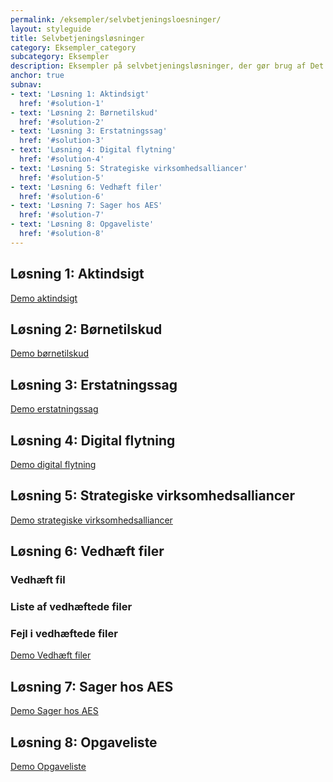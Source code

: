 ```yaml
---
permalink: /eksempler/selvbetjeningsloesninger/
layout: styleguide
title: Selvbetjeningsløsninger
category: Eksempler_category
subcategory: Eksempler
description: Eksempler på selvbetjeningsløsninger, der gør brug af Det Fælles Designsystem
anchor: true
subnav:
- text: 'Løsning 1: Aktindsigt'
  href: '#solution-1'
- text: 'Løsning 2: Børnetilskud'
  href: '#solution-2'
- text: 'Løsning 3: Erstatningssag'
  href: '#solution-3'
- text: 'Løsning 4: Digital flytning'
  href: '#solution-4'
- text: 'Løsning 5: Strategiske virksomhedsalliancer'
  href: '#solution-5'
- text: 'Løsning 6: Vedhæft filer'
  href: '#solution-6'
- text: 'Løsning 7: Sager hos AES'
  href: '#solution-7'
- text: 'Løsning 8: Opgaveliste'
  href: '#solution-8'
---
```


<!-- Løsning 1: Aktindsigt -->
<h2 id="solution-1">Løsning 1: Aktindsigt</h2>
<div class="row screenshot-gallery d-none">
  <div class="col-12 col-sm-12 col-md-4 col-lg-4">
    <a href="{{ site.baseurl }}/pages/eksempler/aktindsigt/aktindsigt-1/" title="Aktindsigt, 1. side: Oplysninger om dig" class="screenshot d-block"></a>
  </div>
  <div class="col-12 col-sm-12 col-md-4 col-lg-4">
    <a href="{{ site.baseurl }}/pages/eksempler/aktindsigt/aktindsigt-2/" title="Aktindsigt, 2. side: Bekræft oplysninger" class="screenshot d-block"></a>
  </div>
  <div class="col-12 col-sm-12 col-md-4 col-lg-4">
    <a href="{{ site.baseurl }}/pages/eksempler/aktindsigt/aktindsigt-3/" title="Aktindsigt, 3. side: Kvittering" class="screenshot d-block"></a>
  </div>
</div>
<a class="button button-secondary mt-5" href="{{ site.baseurl }}/pages/eksempler/aktindsigt/aktindsigt-1/">Demo aktindsigt</a>

<!-- Løsning 2: Børnetilskud -->
<h2 id="solution-2">Løsning 2: Børnetilskud</h2>
<div class="row screenshot-gallery d-none">
  <div class="col-12 col-sm-12 col-md-4 col-lg-4 mb-4">
    <a href="{{ site.baseurl }}/pages/eksempler/boernetilskud/boernetilskud-oversigt-2/" title="Børnetilskud, 1. side: Oversigt med cards" class="screenshot d-block"></a>
  </div>
  <div class="col-12 col-sm-12 col-md-4 col-lg-4 mb-4">
    <a href="{{ site.baseurl }}/pages/eksempler/boernetilskud/boernetilskud-oversigt/" title="Børnetilskud, 2. side: Oversigt" class="screenshot d-block"></a>
  </div>
  <div class="col-12 col-sm-12 col-md-4 col-lg-4 mb-4">
    <a href="{{ site.baseurl }}/pages/eksempler/boernetilskud/boernetilskud-1/" title="Børnetilskud, 3. side: Hvilke børn søger du tilskud til?" class="screenshot d-block"></a>
  </div>
</div>
<div class="row screenshot-gallery d-none">
  <div class="col-12 col-sm-12 col-md-4 col-lg-4 mb-4">
    <a href="{{ site.baseurl }}/pages/eksempler/boernetilskud/boernetilskud-2/" title="Børnetilskud, 4. side: Hvornår blev du eller bliver du enlig?" class="screenshot d-block"></a>
  </div>
</div>
<a class="button button-secondary mt-5" href="{{ site.baseurl }}/pages/eksempler/boernetilskud/boernetilskud-oversigt-2/">Demo børnetilskud</a>

<!-- Løsning 3: Erstatningssag -->
<h2 id="solution-3">Løsning 3: Erstatningssag</h2>
<div class="row screenshot-gallery d-none">
  <div class="col-12 col-sm-12 col-md-4 col-lg-4 mb-4">
    <a href="{{ site.baseurl }}/pages/eksempler/AES-erstatningssag/aes-1/" title="Erstatningssag, side 1: Oplysninger om afsender" class="screenshot d-block"></a>
  </div>
  <div class="col-12 col-sm-12 col-md-4 col-lg-4 mb-4">
    <a href="{{ site.baseurl }}/pages/eksempler/AES-erstatningssag/aes-2/" title="Erstatningssag, side 2: Hvis AES har spørgsmål til sagen" class="screenshot d-block"></a>
  </div>
  <div class="col-12 col-sm-12 col-md-4 col-lg-4 mb-4">
    <a href="{{ site.baseurl }}/pages/eksempler/AES-erstatningssag/aes-3/" title="Erstatningssag, side 3: Oplysninger om skadelidte" class="screenshot d-block"></a>
  </div>
</div>
<div class="row mt-5 screenshot-gallery d-none">
  <div class="col-12 col-sm-12 col-md-4 col-lg-4 mb-4">
    <a href="{{ site.baseurl }}/pages/eksempler/AES-erstatningssag/aes-4/" title="Erstatningssag, side 4: Sagens natur" class="screenshot d-block"></a>
  </div>
  <div class="col-12 col-sm-12 col-md-4 col-lg-4 mb-4">
    <a href="{{ site.baseurl }}/pages/eksempler/AES-erstatningssag/aes-5/" title="Erstatningssag, side 5: Oplysninger om sagen" class="screenshot d-block"></a>
  </div>
  <div class="col-12 col-sm-12 col-md-4 col-lg-4 mb-4">
    <a href="{{ site.baseurl }}/pages/eksempler/AES-erstatningssag/aes-6/" title="Erstatningssag, side 6: Tilføj dokumentation for første undersøgelse af skaden" class="screenshot d-block"></a>
  </div>
</div>
<div class="row mt-5 screenshot-gallery d-none">
  <div class="col-12 col-sm-12 col-md-4 col-lg-4 mb-4">
    <a href="{{ site.baseurl }}/pages/eksempler/AES-erstatningssag/aes-7/" title="Erstatningssag, side 7: Tilføj dokumentation fra sagen" class="screenshot d-block"></a>
  </div>
  <div class="col-12 col-sm-12 col-md-4 col-lg-4 mb-4">
    <a href="{{ site.baseurl }}/pages/eksempler/AES-erstatningssag/aes-8/" title="Erstatningssag, side 8: Tilføj kommentarer til sagen" class="screenshot d-block"></a>
  </div>
  <div class="col-12 col-sm-12 col-md-4 col-lg-4 mb-4">
    <a href="{{ site.baseurl }}/pages/eksempler/AES-erstatningssag/aes-9/" title="Erstatningssag, side 9: Opsummering" class="screenshot d-block"></a>
  </div>
</div>
<div class="row mt-5 screenshot-gallery d-none">
  <div class="col-12 col-sm-12 col-md-4 col-lg-4 mb-4">
    <a href="{{ site.baseurl }}/pages/eksempler/AES-erstatningssag/aes-10/" title="Erstatningssag, side 10: Kvittering" class="screenshot d-block"></a>
  </div>
</div>
<a class="button button-secondary mt-5" href="{{ site.baseurl }}/pages/eksempler/AES-erstatningssag/aes-1/">Demo erstatningssag</a>

<!-- Løsning 4: Digital flytning -->
<h2 id="solution-4">Løsning 4: Digital flytning</h2>
<div class="row screenshot-gallery d-none">
  <div class="col-12 col-sm-12 col-md-4 col-lg-4 mb-4">
    <a href="{{ site.baseurl }}/pages/eksempler/digital-flytning/flytning-1/" title="Digital flytning, side 1: Oversigt" class="screenshot d-block"></a>
  </div>
  <div class="col-12 col-sm-12 col-md-4 col-lg-4 mb-4">
    <a href="{{ site.baseurl }}/pages/eksempler/digital-flytning/flytning-2/" title="Digital flytning, side 2: Personer" class="screenshot d-block"></a>
  </div>
  <div class="col-12 col-sm-12 col-md-4 col-lg-4 mb-4">
    <a href="{{ site.baseurl }}/pages/eksempler/digital-flytning/flytning-3/" title="Digital flytning, side 3: Adresse" class="screenshot d-block"></a>
  </div>
</div>
<div class="row mt-5 screenshot-gallery d-none">
  <div class="col-12 col-sm-12 col-md-4 col-lg-4 mb-4">
    <a href="{{ site.baseurl }}/pages/eksempler/digital-flytning/flytning-4/" title="Digital flytning, side 4: Logivært" class="screenshot d-block"></a>
  </div>
  <div class="col-12 col-sm-12 col-md-4 col-lg-4 mb-4">
    <a href="{{ site.baseurl }}/pages/eksempler/digital-flytning/flytning-5/" title="Digital flytning, side 5: Lægevalg" class="screenshot d-block"></a>
  </div>
</div>
<a class="button button-secondary mt-5" href="{{ site.baseurl }}/pages/eksempler/digital-flytning/flytning-1/">Demo digital flytning</a>

<!-- Løsning 5: Strategiske virksomhedsalliancer -->
<h2 id="solution-5">Løsning 5: Strategiske virksomhedsalliancer</h2>
<div class="row screenshot-gallery">
  <div class="col-12 col-sm-12 col-md-4 col-lg-4 mb-4">
    <a href="{{ site.baseurl }}/pages/eksempler/strategiske-virksomhedsalliancer/virksomhedsalliancer-1/" title="Strategiske virksomhedsalliancer, side 1: Stamdata" class="screenshot d-block"></a>
  </div>
  <div class="col-12 col-sm-12 col-md-4 col-lg-4 mb-4">
    <a href="{{ site.baseurl }}/pages/eksempler/strategiske-virksomhedsalliancer/virksomhedsalliancer-2/" title="Strategiske virksomhedsalliancer, side 2: SMV-kriterier" class="screenshot d-block"></a>
  </div>
  <div class="col-12 col-sm-12 col-md-4 col-lg-4 mb-4">
   <a href="{{ site.baseurl }}/pages/eksempler/strategiske-virksomhedsalliancer/virksomhedsalliancer-3/" title="Strategiske virksomhedsalliancer, side 3: Statsstøtte" class="screenshot d-block"></a>
  </div>
</div>
<div class="row mt-5 screenshot-gallery d-none">
  <div class="col-12 col-sm-12 col-md-4 col-lg-4 mb-4">
    <a href="{{ site.baseurl }}/pages/eksempler/strategiske-virksomhedsalliancer/virksomhedsalliancer-4/" title="Strategiske virksomhedsalliancer, side 4: Tilskud til land" class="screenshot d-block"></a>
  </div>
  <div class="col-12 col-sm-12 col-md-4 col-lg-4 mb-4">
    <a href="{{ site.baseurl }}/pages/eksempler/strategiske-virksomhedsalliancer/virksomhedsalliancer-5/" title="Strategiske virksomhedsalliancer, side 5: Opsummering" class="screenshot d-block"></a>
  </div>
  <div class="col-12 col-sm-12 col-md-4 col-lg-4 mb-4">
    <a href="{{ site.baseurl }}/pages/eksempler/strategiske-virksomhedsalliancer/virksomhedsalliancer-6/" title="Strategiske virksomhedsalliancer, side 4: Kvittering" class="screenshot d-block"></a>
  </div>
</div>
<a class="button button-secondary mt-5" href="{{ site.baseurl }}/pages/eksempler/strategiske-virksomhedsalliancer/virksomhedsalliancer-1/">Demo strategiske virksomhedsalliancer</a>


<!-- Løsning 5: Strategiske virksomhedsalliancer -->
<h2 id="solution-6">Løsning 6: Vedhæft filer</h2>
<div class="row screenshot-gallery d-none">
  <div class="col-12 col-sm-12 col-md-4 col-lg-4 mb-4">
  <h3 class="h4">Vedhæft fil</h3>
    <a href="{{ site.baseurl }}/pages/eksempler/vedhaeft-fil/fil-1/" title="Dokumenter til sagen" class="screenshot d-block"></a>
  </div>
  <div class="col-12 col-sm-12 col-md-4 col-lg-4 mb-4">
    <h3 class="h4">Liste af vedhæftede filer</h3>
    <a href="{{ site.baseurl }}/pages/eksempler/vedhaeft-fil/fil-2/" title="Dokumenter til sagen" class="screenshot d-block"></a>
  </div>
  <div class="col-12 col-sm-12 col-md-4 col-lg-4 mb-4">
    <h3 class="h4">Fejl i vedhæftede filer</h3>
    <a href="{{ site.baseurl }}/pages/eksempler/vedhaeft-fil/fil-3/" title="Dokumenter til sagen" class="screenshot d-block"></a>
  </div>
</div>
<a class="button button-secondary mt-5" href="{{ site.baseurl }}/pages/eksempler/vedhaeft-fil/fil-1/">Demo Vedhæft filer</a>

<!-- Løsning 7: Sager hos AES -->
<h2 id="solution-7">Løsning 7: Sager hos AES</h2>
<div class="row screenshot-gallery d-none">
  <div class="col-12 col-sm-12 col-md-4 col-lg-4 mb-4">
    <a href="{{ site.baseurl }}/pages/eksempler/aes/oversigt/" title="Sager hos AES: Find sag" class="screenshot d-block"></a>
  </div>
  <div class="col-12 col-sm-12 col-md-4 col-lg-4 mb-4">
    <a href="{{ site.baseurl }}/pages/eksempler/aes/sagsoverblik/" title="Sager hos AES: Sagsoverblik" class="screenshot d-block"></a>
  </div>
  <div class="col-12 col-sm-12 col-md-4 col-lg-4 mb-4">
    <a href="{{ site.baseurl }}/pages/eksempler/aes/sagsoverblik/afgoerelser/" title="Sager hos AES: Afgørelser" class="screenshot d-block"></a>
  </div>
</div>
<a class="button button-secondary mt-5" href="{{ site.baseurl }}/pages/eksempler/aes/oversigt/">Demo Sager hos AES</a>



<!-- Løsning 8: Opgaveliste -->
<h2 id="solution-8">Løsning 8: Opgaveliste</h2>
<div class="row screenshot-gallery d-none">
  <div class="col-12 col-sm-12 col-md-4 col-lg-4 mb-4">
    <a href="{{ site.baseurl }}/pages/eksempler/opgaveliste/" title="Opgaveliste" class="screenshot d-block"></a>
  </div>
</div>
<a class="button button-secondary mt-5" href="{{ site.baseurl }}/pages/eksempler/opgaveliste/">Demo Opgaveliste</a>


